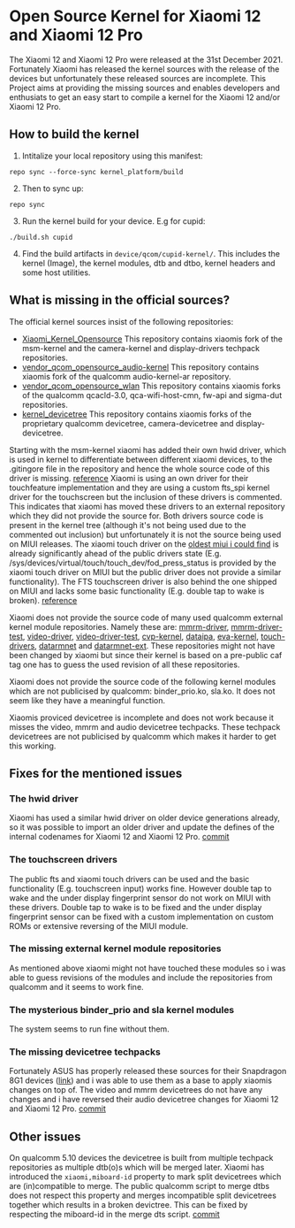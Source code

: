 Open Source Kernel for Xiaomi 12 and Xiaomi 12 Pro
=========================================

The Xiaomi 12 and Xiaomi 12 Pro were released at the 31st December 2021.
Fortunately Xiaomi has released the kernel sources with the release of the devices but unfortunately these released sources are incomplete. This Project aims at providing the missing sources and enables developers and enthusiats to get an easy start to compile a kernel for the Xiaomi 12 and/or Xiaomi 12 Pro.

## How to build the kernel
1. Intitalize your local repository using this manifest:
```
repo sync --force-sync kernel_platform/build
```
2. Then to sync up:
```
repo sync
```
3. Run the kernel build for your device. E.g for cupid:
```
./build.sh cupid
```
4. Find the build artifacts in `device/qcom/cupid-kernel/`. This includes the kernel (Image), the kernel modules, dtb and dtbo, kernel headers and some host utilities.

## What is missing in the official sources?
The official kernel sources insist of the following repositories:
- [Xiaomi_Kernel_Opensource](https://github.com/MiCode/Xiaomi_Kernel_OpenSource/commits/zeus-s-oss)
This repository contains xiaomis fork of the msm-kernel and the camera-kernel and display-drivers techpack repositories.
- [vendor_qcom_opensource_audio-kernel](https://github.com/MiCode/vendor_qcom_opensource_audio-kernel/tree/zeus-s-oss)
This repository contains xiaomis fork of the qualcomm audio-kernel-ar repository.
- [vendor_qcom_opensource_wlan](https://github.com/MiCode/vendor_qcom_opensource_wlan/tree/zeus-s-oss)
This repository contains xiaomis forks of the qualcomm qcacld-3.0, qca-wifi-host-cmn, fw-api and sigma-dut repositories.
- [kernel_devicetree](https://github.com/MiCode/kernel_devicetree/tree/zeus-s-oss)
This repository contains xiaomis forks of the proprietary qualcomm devicetree, camera-devicetree and display-devicetree.

Starting with the msm-kernel xiaomi has added their own hwid driver, which is used in kernel to differentiate between different xiaomi devices, to the .gitingore file in the repository and hence the whole source code of this driver is missing. [reference](https://github.com/MiCode/Xiaomi_Kernel_OpenSource/blob/7d10d738b2c4299f3b8549c61a01ece39f19c788/.gitignore#L169)
Xiaomi is using an own driver for their touchfeature implementation and they are using a custom fts_spi kernel driver for the touchscreen but the inclusion of these drivers is commented. This indicates that xiaomi has moved these drivers to an external repository which they did not provide the source for. Both drivers source code is present in the kernel tree (although it's not being used due to the commented out inclusion) but unfortunately it is not the source being used on MIUI releases. The xiaomi touch driver on the [oldest miui i could find](https://bigota.d.miui.com/V13.0.12.0.SLCCNXM/cupid_images_V13.0.12.0.SLCCNXM_20211229.0000.00_12.0_cn_6c8fd3679d.tgz) is already significantly ahead of the public drivers state (E.g. /sys/devices/virtual/touch/touch_dev/fod_press_status is provided by the xiaomi touch driver on MIUI but the public driver does not provide a similar functionality). The FTS touchscreen driver is also behind the one shipped on MIUI and lacks some basic functionality (E.g. double tap to wake is broken). [reference](https://github.com/MiCode/Xiaomi_Kernel_OpenSource/blob/7d10d738b2c4299f3b8549c61a01ece39f19c788/drivers/input/touchscreen/Makefile#L118-L119)

Xiaomi does not provide the source code of many used qualcomm external kernel module repositories. Namely these are: [mmrm-driver](https://git.codelinaro.org/clo/la/platform/vendor/opensource/mmrm-driver), [mmrm-driver-test](https://git.codelinaro.org/clo/la/platform/vendor/opensource/mmrm-driver-test), [video-driver](https://git.codelinaro.org/clo/la/platform/vendor/opensource/video-driver), [video-driver-test](https://git.codelinaro.org/clo/la/platform/vendor/opensource/video-driver-test), [cvp-kernel](https://git.codelinaro.org/clo/la/platform/vendor/opensource/cvp-kernel), [dataipa](https://git.codelinaro.org/clo/la/platform/vendor/opensource/dataipa), [eva-kernel](https://git.codelinaro.org/clo/la/platform/vendor/opensource/eva-kernel), [touch-drivers](https://git.codelinaro.org/clo/la/platform/vendor/opensource/touch-drivers), [datarmnet](https://git.codelinaro.org/clo/la/platform/vendor/qcom/opensource/datarmnet) and [datarmnet-ext](https://git.codelinaro.org/clo/la/platform/vendor/qcom/opensource/datarmnet-ext).
These repositories might not have been changed by xiaomi but since their kernel is based on a pre-public caf tag one has to guess the used revision of all these repositories.

Xiaomi does not provide the source code of the following kernel modules which are not publicised by qualcomm: binder_prio.ko, sla.ko. It does not seem like they have a meaningful function.

Xiaomis proviced devicetree is incomplete and does not work because it misses the video, mmrm and audio devicetree techpacks. These techpack devicetrees are not publicised by qualcomm which makes it harder to get this working.

## Fixes for the mentioned issues

### The hwid driver
Xiaomi has used a similar hwid driver on older device generations already, so it was possible to import an older driver and update the defines of the internal codenames for Xiaomi 12 and Xiaomi 12 Pro. [commit](https://github.com/xiaomi-sm8450-kernel/android_kernel_platform_msm-kernel/commit/17deedc1d673d707672cb426036623f8f2216262)

### The touchscreen drivers
The public fts and xiaomi touch drivers can be used and the basic functionality (E.g. touchscreen input) works fine. However double tap to wake and the under display fingerprint sensor do not work on MIUI with these drivers. Double tap to wake is to be fixed and the under display fingerprint sensor can be fixed with a custom implementation on custom ROMs or extensive reversing of the MIUI module.

### The missing external kernel module repositories
As mentioned above xiaomi might not have touched these modules so i was able to guess revisions of the modules and include the repositories from qualcomm and it seems to work fine.

### The mysterious binder_prio and sla kernel modules
The system seems to run fine without them.

### The missing devicetree techpacks
Fortunately ASUS has properly released these sources for their Snapdragon 8G1 devices ([link](https://dlcdnets.asus.com/pub/ASUS/ZenFone/AI2201/ASUS_AI2201-32.2810.2205.63-kernel-src.tar.gz)) and i was able to use them as a base to apply xiaomis changes on top of. The video and mmrm devicetrees do not have any changes and i have reversed their audio devicetree changes for Xiaomi 12 and Xiaomi 12 Pro. [commit](https://github.com/xiaomi-sm8450-kernel/android_vendor_qcom_proprietary_audio-devicetree/commit/b44fdf9e6568219cca4a04a5f39bda495088f4dc)

## Other issues
On qualcomm 5.10 devices the devicetree is built from multiple techpack repositories as multiple dtb(o)s which will be merged later. Xiaomi has introduced the `xiaomi,miboard-id` property to mark split devicetrees which are (in)compatible to merge. The public qualcomm script to merge dtbs does not respect this property and merges incompatible split devicetrees together which results in a broken devictree. This can be fixed by respecting the miboard-id in the merge dts script. [commit](https://github.com/xiaomi-sm8450-kernel/android_kernel_platform_build/commit/8488cc7b670607aa652310cf8eac6a92047b77f1)
